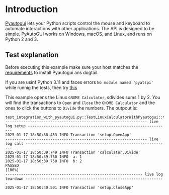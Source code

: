 # Introduction
[Pyautogui](https://pyautogui.readthedocs.io/en/latest/) lets your Python scripts control the mouse and keyboard to automate interactions with other applications. The API is designed to be simple. PyAutoGUI works on Windows, macOS, and Linux, and runs on Python 2 and 3.

## Test explanation
Before executing this example make sure your host matches the [requirements](https://pyautogui.readthedocs.io/en/latest/install.html) to install Pyautogui ans dogtail.

If you are usinf Python 3.11 and faces errors `No module named 'pyatspi'` while runnig the tests, then try [this](https://gitlab.com/dogtail/dogtail/-/issues/37#note_2304763633)

This example opens the Linux `GNOME Calculator`, sdivides sums 1 by 2. You will find the transactions to `Open` and `Close` the `GNOME Calculator` and the ones to click the buttons to `Divide` the numbers.
The outpout is:
```
test_integration_with_pyautogui.py::TestLinuxCalculatorWithPyautogui::test_calculator 
--------------------------------------------------------------- live log setup ---------------------------------------------------------------
2025-01-17 18:50:38.453 INFO Transaction 'setup.OpenApp'
--------------------------------------------------------------- live log call ----------------------------------------------------------------
2025-01-17 18:50:39.749 INFO Transaction 'calculator.Divide'
2025-01-17 18:50:39.750 INFO  a: 1
2025-01-17 18:50:39.750 INFO  b: 2
PASSED                                                                                                                                 [100%]
------------------------------------------------------------- live log teardown --------------------------------------------------------------
2025-01-17 18:50:40.501 INFO Transaction 'setup.CloseApp'
```